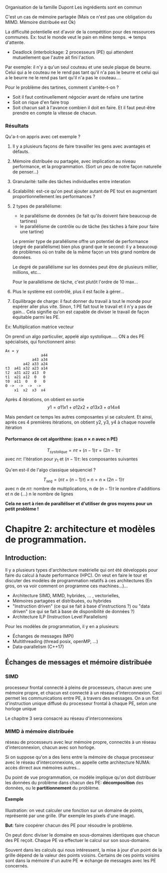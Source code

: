 Organisation de la famille Dupont
Les ingrédients sont en commun

C'est un cas de mémoire partagée
(Mais ce n'est pas une obligation du MIMD. Mémoire distribuée est Ok)

La difficulté potentielle est d'avoir de la compétition pour des ressources communes. Ex: tout le monde veut le pain en même temps. => temps d'attente.

- Deadlock (interbolckage: 2 processeurs (PE) qui attendent mutuellement que l'autre ait fini l'action.

Par exemple: il n'y a qu'un seul couteau et une seule plaque de beurre. Celui qui a le couteau ne le rend pas tant qu'il n'a pas le beurre et celui qui a le beurre
ne le rend pas tant qu'il n'a pas le couteau....

Pour le problème des tartines, comment s'arrête-t-on ?

- Soit il faut continuellement négocier avant de refaire une tartine
- Soit on rique d'en faire trop
- Soit chacun sait à l'avance combien il doit en faire. Et il faut peut-être prendre en compte la vitesse de chacun.

### Résultats

Qu'a-t-on appris avec cet exemple ?

1. Il y a plusieurs façons de faire travailler les gens avec avantages et défauts.
2. Mémoire distribuée ou partagée, avec implication au niveau performance, et la programmation. (Sort un peu de notre façon naturelle de penser...)
3. Granularité: taille des tâches individuelles entre interation
4. Scalabilité: est-ce qu'on peut ajouter autant de PE tout en augmentant proportionnellement les performances ?
5. 2 types de parallélisme:
    - le parallélisme de données (le fait qu'ils doivent faire beaucoup de tartines)
    - le parallélisme de contrôle ou de tâche (les tâches à faire pour faire une tartine)

    Le premier type de parallélisme offre un potentiel de performance (degré de parallélisme) bien plus grand que le second: il y a beaucoup de problèmes où on traîte de la même
façon un très grand nombre de données.

    Le degré de parallélisme sur les données peut être de plusieurs millier, millions, etc...

    Pour le parallélisme de tâche, c'est plutôt l'ordre de 10 max...

6. Plus le système est contrôlé, plus il est facile à gérer...
7. Equilibrage de charge: il faut donner du travail à tout le monde pour espérer aller plus vite. Sinon, 1 PE fait tout le travail et il n'y a pas de gain... Cela signifie qu'on est
capable de diviser le travail de façon équitable parmi les PE.

Ex: Multiplication matrice vecteur

On prend un algo particulier, appelé algo systolique.....
ON a des PE spécialisés, qui fonctionnent ainsi:

```text
Ax = y
                a44
            a43 a34
        a42 a33 a24
t3  a41 a32 a23 a14
t2  a31 a22 a13  0
t1  a21 a12  0   0
t0  a11  0   0   0
0 ->  ->  ->  ->
    x1  x2  x3  x4
```
Après 4 itérations, on obtient en sortie
$$y1 = a11x1 + a12x2 + a13x3 + a14x4$$

Mais pendant ce temps les autres composantes yi se calculent. Et ainsi, après ces 4 premières itérations, on obtient y2, y3, y4 à chaque nouvelle itération

#### Performance de cet algorithme: (cas $n \times n$ avec n PE)
$$T_{systolique} = n\tau + (n - 1)\tau = (2n - 1) \tau$$
avec $n\tau$: l'itération pour $y_1$ et $(n - 1)\tau$: les composantes suivantes

Qu'en est-il de l'algo classique séquenciel ?

$$T_{seq} = (n\tau + (n - 1)\tau) \times n = n\times(2n-1)\tau$$
avec n de $n\tau$: nombre de multiplications, n de $(n-1)\tau$ le nombre d'additions et n de (...) n le nombre de lignes

__Cela ne sert à rien de paralléliser et d'utiliser de gros moyens pour un petit problème !__

# Chapitre 2: architecture et modèles de programmation.

## Introduction:

Il y a plusieurs types d'architecture matérielle qui ont été développés pour faire du calcul à haute performance (HPC). On veut en faire le tour et discuter des modèles de programmation
relatifs à ces architectures (En gros, on va voir comment on programme ces machines...)...

- Architecture SIMD, MIMD, hybrides, ... , vectorielles,   
- Mémoires partagées et distribuées, ou hybrides
- "Instruction driven" (ce qui se fait à base d'instructions ?) ou "data driven" (ce qui se fait à base de disponibilité de données ?)
- Architecture ILP (Instruction Level Parallelism)

Pour les modèles de programmation, il y en a plusieurs:

- Échanges de messages (MPI)
- Multithreading (thread posix, openMP, ...)
- Data-parallelism (C++17)

## Échanges de messages et mémoire distribuée

### SIMD
processeur frontal connecté à pleins de processeurs, chacun avec une mémoire propre, et chacun est connecté à un réseau d'interconnexion.
Ceci permet les communications entre PE, à travers des messages.
On a un flot d'instruction unique diffusé du processeur frontal à chaque PE, selon une horloge unique

Le chapitre 3 sera consacré au réseau d'interconnexions

### MIMD à mémoire distribuée

réseau de processeurs avec leur mémoire propre, connectés à un réseau d'interconnexion, chacun avec son horloge.

Si on suppose qu'on a des liens entre la mémoire de chaque processeur avec le réseau d'interconnexions, on appelle cette architecture NUMA: accès dirrect aux mémoires autres...

Du point de vue programmation, ce modèle implique qu'on doit distribuer les données du problème dans chacun des PE:
__décomposition__ des données, ou le __partitionnement__ du problème.

#### Exemple

Illustration: on veut calculer une fonction sur un domaine de points, représenté par une grille. (Par exemple les pixels d'une image).

__But__: faire coopérer chacun des PE pour résoudre le problème.

On peut donc diviser le domaine en sous-domaines identiques que chacun des PE reçoit.
Chaque PE va effectuer le calcul sur son sous-domaine.

Souvent dans les calculs qui nous intéressent, la mise à jour d'un point de la grille dépend de la valeur des points voisins. Certains de ces points voisins sont dans la mémoire
d'un autre PE => échange de messages avec les PE concernés.
